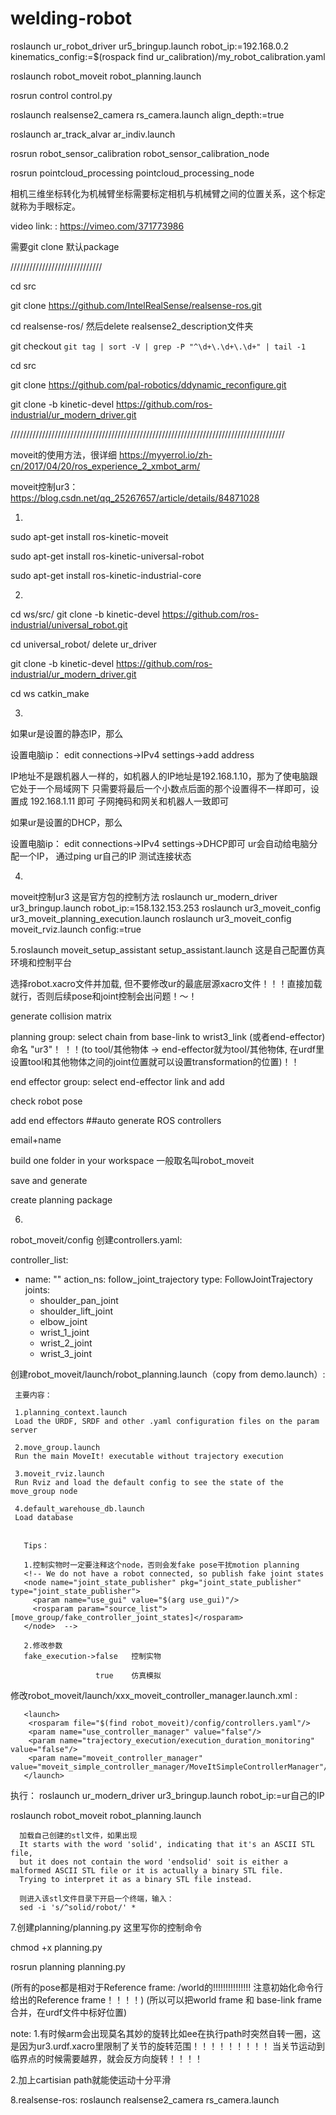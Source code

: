 # welding-robot  

roslaunch ur_robot_driver ur5_bringup.launch robot_ip:=192.168.0.2 kinematics_config:=$(rospack find ur_calibration)/my_robot_calibration.yaml

roslaunch robot_moveit robot_planning.launch

rosrun control control.py

roslaunch realsense2_camera rs_camera.launch align_depth:=true

roslaunch ar_track_alvar ar_indiv.launch

rosrun robot_sensor_calibration robot_sensor_calibration_node

rosrun pointcloud_processing pointcloud_processing_node

相机三维坐标转化为机械臂坐标需要标定相机与机械臂之间的位置关系，这个标定就称为手眼标定。

video link: : https://vimeo.com/371773986
 
需要git clone 默认package

/////////////////////////////

cd src

git clone https://github.com/IntelRealSense/realsense-ros.git

cd realsense-ros/  然后delete realsense2_description文件夹

git checkout `git tag | sort -V | grep -P "^\d+\.\d+\.\d+" | tail -1`


cd src


git clone https://github.com/pal-robotics/ddynamic_reconfigure.git


git clone -b kinetic-devel https://github.com/ros-industrial/ur_modern_driver.git


///////////////////////////////////////////////////////////////////////////////////////

moveit的使用方法，很详细
https://myyerrol.io/zh-cn/2017/04/20/ros_experience_2_xmbot_arm/



moveit控制ur3：
https://blog.csdn.net/qq_25267657/article/details/84871028 
 
 
1.
sudo apt-get install ros-kinetic-moveit

sudo apt-get install ros-kinetic-universal-robot
 
sudo apt-get install ros-kinetic-industrial-core

2.
cd ws/src/
git clone -b kinetic-devel https://github.com/ros-industrial/universal_robot.git

cd universal_robot/
delete ur_driver

git clone -b kinetic-devel https://github.com/ros-industrial/ur_modern_driver.git

cd ws
catkin_make

3.
如果ur是设置的静态IP，那么

设置电脑ip：
edit connections->IPv4 settings->add address
 
IP地址不是跟机器人一样的，如机器人的IP地址是192.168.1.10，那为了使电脑跟它处于一个局域网下
只需要将最后一个小数点后面的那个设置得不一样即可，设置成 192.168.1.11 即可
子网掩码和网关和机器人一致即可


如果ur是设置的DHCP，那么

设置电脑ip：
edit connections->IPv4 settings->DHCP即可
ur会自动给电脑分配一个IP， 通过ping ur自己的IP  测试连接状态


4.
moveit控制ur3  这是官方包的控制方法
roslaunch ur_modern_driver ur3_bringup.launch robot_ip:=158.132.153.253
roslaunch ur3_moveit_config ur3_moveit_planning_execution.launch 
roslaunch ur3_moveit_config moveit_rviz.launch config:=true


5.roslaunch moveit_setup_assistant setup_assistant.launch  这是自己配置仿真环境和控制平台

  选择robot.xacro文件并加载, 但不要修改ur的最底层源xacro文件！！！直接加载就行，否则后续pose和joint控制会出问题！～！
  
  generate collision matrix
  
  planning group: select chain from base-link to wrist3_link (或者end-effector)   命名 "ur3"！
            ！！(to tool/其他物体 -> end-effector就为tool/其他物体, 在urdf里设置tool和其他物体之间的joint位置就可以设置transformation的位置)！！
                                                
  end effector group: select end-effector link  and add
  
  check robot pose
  
  add end effectors
  ##auto generate ROS controllers
  
  email+name
  
  build one folder in your workspace  一般取名叫robot_moveit
  
  save and generate
  
  create planning package
  
  
 6. 
 robot_moveit/config  创建controllers.yaml:

 controller_list:
  - name: ""
    action_ns: follow_joint_trajectory
    type: FollowJointTrajectory
    joints:
      - shoulder_pan_joint
      - shoulder_lift_joint
      - elbow_joint
      - wrist_1_joint
      - wrist_2_joint
      - wrist_3_joint
 
 创建robot_moveit/launch/robot_planning.launch（copy from demo.launch）:
     
     主要内容：
     
     1.planning_context.launch 
     Load the URDF, SRDF and other .yaml configuration files on the param server
       
     2.move_group.launch
     Run the main MoveIt! executable without trajectory execution
     
     3.moveit_rviz.launch
     Run Rviz and load the default config to see the state of the move_group node
     
     4.default_warehouse_db.launch
     Load database
     
     
       Tips：
       
       1.控制实物时一定要注释这个node，否则会发fake pose干扰motion planning
       <!-- We do not have a robot connected, so publish fake joint states 
       <node name="joint_state_publisher" pkg="joint_state_publisher" type="joint_state_publisher">
         <param name="use_gui" value="$(arg use_gui)"/>
         <rosparam param="source_list">[move_group/fake_controller_joint_states]</rosparam>
       </node>  --> 

       2.修改参数
       fake_execution->false   控制实物

                       true    仿真模拟
 
 修改robot_moveit/launch/xxx_moveit_controller_manager.launch.xml :
 
       <launch>
        <rosparam file="$(find robot_moveit)/config/controllers.yaml"/>
        <param name="use_controller_manager" value="false"/>
        <param name="trajectory_execution/execution_duration_monitoring" value="false"/>
        <param name="moveit_controller_manager" value="moveit_simple_controller_manager/MoveItSimpleControllerManager"/>
       </launch>
            
 执行： 
 roslaunch ur_modern_driver ur3_bringup.launch robot_ip:=ur自己的IP
 
 roslaunch robot_moveit robot_planning.launch
 
 
      加载自己创建的stl文件，如果出现 
      It starts with the word 'solid', indicating that it's an ASCII STL file, 
      but it does not contain the word 'endsolid' soit is either a malformed ASCII STL file or it is actually a binary STL file. 
      Trying to interpret it as a binary STL file instead.

      则进入该stl文件目录下开启一个终端，输入：
      sed -i 's/^solid/robot/' *


 
 7.创建planning/planning.py   这里写你的控制命令
 
 chmod +x planning.py
 
 rosrun planning planning.py
 
 (所有的pose都是相对于Reference frame: /world的!!!!!!!!!!!!!!! 注意初始化命令行给出的Reference frame！！！！)
 (所以可以把world frame 和 base-link frame合并，在urdf文件中标好位置)
 
 
 
 note:
 1.有时候arm会出现莫名其妙的旋转比如ee在执行path时突然自转一圈，这是因为ur3.urdf.xacro里限制了关节的旋转范围！！！！！！！！！
 当关节运动到临界点的时候需要越界，就会反方向旋转！！！！
 
 
 2.加上cartisian path就能使运动十分平滑



 8.realsense-ros:
 roslaunch realsense2_camera rs_camera.launch 
